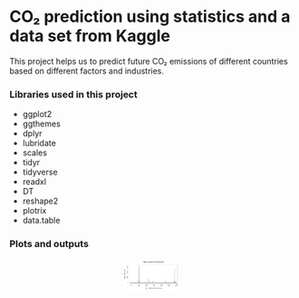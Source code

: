 
# CO₂ prediction using statistics and a data set from Kaggle

This project helps us to predict future CO₂ emissions of different countries based
on different factors and industries.

### Libraries used in this project

- ggplot2
- ggthemes
- dplyr
- lubridate
- scales
- tidyr
- tidyverse
- readxl
- DT
- reshape2
- plotrix
- data.table 


### Plots and outputs

<p align="center"> <img alt="clock" src="Pictures/Rplot.jpeg" width=20% height=20%> </p>


